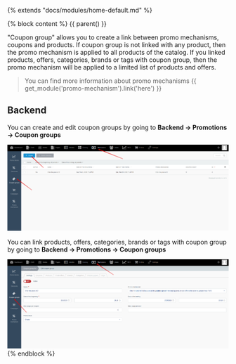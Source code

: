 {% extends "docs/modules/home-default.md" %}

{% block content %}
{{ parent() }}

"Coupon group" allows you to create a link between promo mechanisms, coupons and products.
If coupon group is not linked with any product, then the promo mechanism is applied to all products of the catalog.
If you linked products, offers, categories, brands or tags with coupon group, then the promo mechanism will be applied to a limited list of products and offers.

> You can find more information about promo mechanisms {{ get_module('promo-mechanism').link('here') }}

## Backend

You can create and edit coupon groups by going to **Backend -> Promotions -> Coupon groups**

![](./../../assets/images/backend-coupon-group-1.png)

You can link products, offers, categories, brands or tags with coupon group by going to **Backend -> Promotions -> Coupon groups**

![](./../../assets/images/backend-coupon-group-2.png)
{% endblock %}
